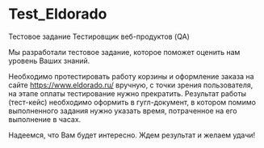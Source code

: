# Test_Eldorado
Тестовое задание Тестировщик веб-продуктов (QA)

Мы разработали тестовое задание, которое поможет оценить нам уровень Ваших знаний.

Необходимо протестировать работу корзины и оформление заказа на сайте https://www.eldorado.ru/ вручную, с точки зрения пользователя, на этапе оплаты тестирование нужно прекратить. 
Результат работы (тест-кейс) необходимо оформить в гугл-документ, в котором помимо выполненного задания нужно указать время, потраченное на его выполнение в часах.

Надеемся, что Вам будет интересно. Ждем результат и желаем удачи!


